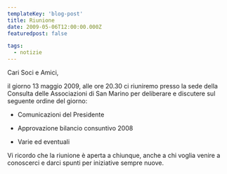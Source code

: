 ```yaml
---
templateKey: 'blog-post'
title: Riunione
date: 2009-05-06T12:00:00.000Z
featuredpost: false

tags:
  - notizie
---
```



Cari Soci e Amici, 

il giorno 13 maggio 2009, alle ore 20.30 ci riuniremo presso la sede della Consulta delle Associazioni di San Marino per deliberare e discutere sul seguente ordine del giorno: 

* Comunicazioni del Presidente 


* Approvazione bilancio consuntivo 2008 


* Varie ed eventuali 

Vi ricordo che la riunione è aperta a chiunque, anche a chi voglia venire a conoscerci e darci spunti per iniziative sempre nuove. 

